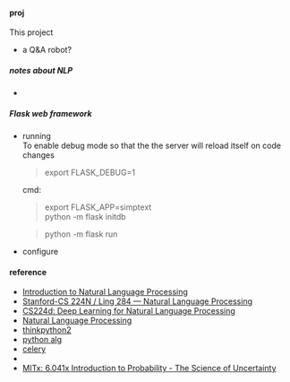 #### proj
  This project  
  - a Q&A robot?


##### notes about NLP
 - 

##### Flask web framework

- running   
   To enable debug mode so that the the server will reload itself on code changes   
     >export FLASK_DEBUG=1  
     
   cmd:   
     >export FLASK_APP=simptext   
     >python -m flask initdb  

     >python -m flask run  

- configure   

#### reference

* [Introduction to Natural Language Processing](https://class.coursera.org/nlpintro-001)
* [Stanford-CS 224N / Ling 284  —  Natural Language Processing](http://web.stanford.edu/class/cs224n/syllabus.shtml)
* [CS224d: Deep Learning for Natural Language Processing](http://cs224d.stanford.edu/)
* [Natural Language Processing](https://class.coursera.org/nlangp-001/auth)
* [thinkpython2](http://www.greenteapress.com/thinkpython2/html/index.html)
* [python alg](http://www.brpreiss.com/books/opus7/html/book.html)
* [celery](http://celery.readthedocs.io/en/latest/index.html)
* 
* [MITx: 6.041x Introduction to Probability - The Science of Uncertainty](https://courses.edx.org/courses/course-v1:MITx+6.041x_3+2T2016/info)
